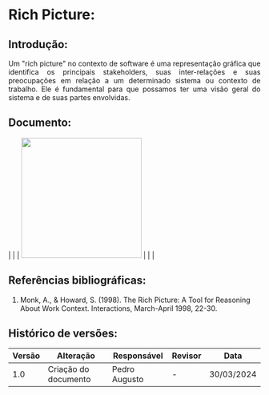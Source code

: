 # Rich Picture:

## Introdução: 

   <p align="justify">
     Um "rich picture" no contexto de software é uma representação gráfica que identifica os principais stakeholders, suas inter-relações
     e suas preocupações em relação a um determinado sistema ou contexto de trabalho.
     Ele é fundamental para que possamos ter uma visão geral do sistema e de suas partes envolvidas.
   </p>

## Documento:

  |  |
  |  <img src="" style="width:25vw"/> | 
  |  |

## Referências bibliográficas:
  1. Monk, A., & Howard, S. (1998). The Rich Picture: A Tool for Reasoning About Work Context. Interactions, March-April 1998, 22-30. 
  
 ## Histórico de versões:
 
| Versão | Alteração | Responsável | Revisor | Data |
| - | - | - | - | - |
| 1.0 | Criação do documento| Pedro Augusto | - | 30/03/2024|
  
